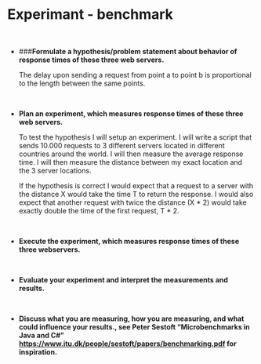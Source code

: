 # Experimant - benchmark

<br>

* ###__Formulate a hypothesis/problem statement about behavior of response times of these three web servers.__

  The delay upon sending a request from point a to point b is proportional to the length between the same points.
</br>

* __Plan an experiment, which measures response times of these three web servers.__

  To test the hypothesis I will setup an experiment. I will write a script that sends 10.000 requests to 3 different servers     located in different countries around the world. I will then measure the average response time. I will then measure the         distance between my exact location and the 3 server locations. 

  If the hypothesis is correct I would expect that a request to a server with the distance X would take the time T to return     the response. I would also expect that another request with twice the distance (X * 2) would take exactly double the time of   the first request, T * 2. 
</br>

* __Execute the experiment, which measures response times of these three webservers.__
  
  
</br>

* __Evaluate your experiment and interpret the measurements and results.__

  
</br>

* __Discuss what you are measuring, how you are measuring, and what could influence your results., see Peter Sestoft “Microbenchmarks in Java and C#” https://www.itu.dk/people/sestoft/papers/benchmarking.pdf for inspiration.__
